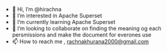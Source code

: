 - 👋 Hi, I’m @hirachna
- 👀 I’m interested in Apache Superset
- 🌱 I’m currently learning Apache Superset
- 💞️ I’m looking to collaborate on finding the meaning og each persmissions and make the document for everones use
- 📫 How to reach me , rachnakhurana2000@gmail.com

<!---
hirachna/hirachna is a ✨ special ✨ repository because its `README.md` (this file) appears on your GitHub profile.
You can click the Preview link to take a look at your changes.
--->
